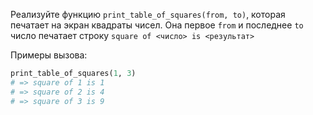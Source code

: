 Реализуйте функцию `print_table_of_squares(from, to)`, которая печатает на экран квадраты чисел. Она первое `from` и последнее `to` число печатает строку `square of <число> is <результат>`

Примеры вызова:

```python
print_table_of_squares(1, 3)
# => square of 1 is 1
# => square of 2 is 4
# => square of 3 is 9
```
